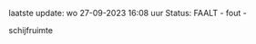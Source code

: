 laatste update: 
wo 27-09-2023 16:08   uur 
Status: FAALT - fout - 
<div class="service R">schijfruimte</div>